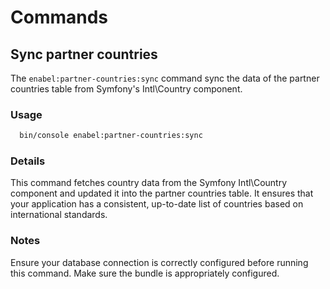 # Commands

## Sync partner countries

The `enabel:partner-countries:sync` command sync the data of the partner countries table from Symfony's Intl\Country component.

### Usage

```bash
  bin/console enabel:partner-countries:sync
```

### Details

This command fetches country data from the Symfony Intl\Country component and updated it into the partner countries table. It ensures that your application has a consistent, up-to-date list of countries based on international standards.

### Notes
Ensure your database connection is correctly configured before running this command.
Make sure the bundle is appropriately configured.
